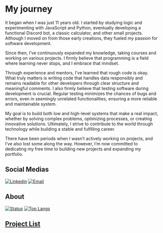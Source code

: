# My journey
It began when I was just 11 years old. I started by studying logic and experimenting with JavaScript and Python, eventually developing a functional Discord bot, a classic calculator, and other small projects. Although I moved on from those early creations, they fueled my passion for software development.

Since then, I’ve continuously expanded my knowledge, taking courses and working on various projects. I firmly believe that programming is a field where learning never stops, and I embrace that mindset.

Through experience and mentors, I’ve learned that rough code is okay. What truly matters is writing code that handles data responsibly and remains readable for other developers through clear structure and meaningful comments. I also firmly believe that testing software during development is crucial. Regular testing minimizes the chances of bugs and errors, even in seemingly unrelated functionalities, ensuring a more reliable and maintainable system.

My goal is to build both low and high-level systems that make a real impact, whether by solving complex problems, optimizing processes, or creating innovative solutions. Ultimately, I strive to contribute to the world through technology while building a stable and fulfilling career.

There have been periods when I wasn’t actively working on projects, and I’ve also lost some along the way. However, I’m now committed to dedicating my free time to building new projects and expanding my portfolio.

## Social Medias
[![Linkedin](https://img.shields.io/badge/LinkedIn-0077B5?style=for-the-badge&logo=linkedin&logoColor=white)](https://www.linkedin.com/in/guilherme-comunian-a33671281/)
[![Email](https://img.shields.io/badge/Gmail-D14836?style=for-the-badge&logo=gmail&logoColor=white)](https://guilhermerscomunian@gmail.com)


## About
<div width="400px" justify-content="space-around" margin="auto">
  
[![Status](https://github-readme-stats.vercel.app/api?username=Twoguini&show_icons=true&theme=cobalt)](https://github.com/Twoguini/github-readme-stats)
[![Top Langs](https://github-readme-stats.vercel.app/api/top-langs/?username=Twoguini&layout=donut&theme=cobalt&show_icons=true)](https://github.com/Twoguini/github-readme-stats)

</div>

## [Project List](./ProjectList/README.md)
